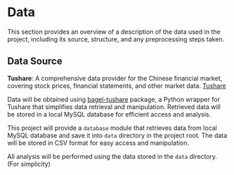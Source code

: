 # Data

This section provides an overview of a description of the data used in the project, including its source, structure, and any preprocessing steps taken.

## Data Source

**Tushare**: A comprehensive data provider for the Chinese financial market, covering stock prices, financial statements, and other market data. [Tushare](https://tushare.pro)

Data will be obtained using [bagel-tushare](https://github.com/bagelquant/bagel-tushare) package, a Python wrapper for Tushare that simplifies data retrieval and manipulation. Retrieved data will be stored in a local MySQL database for efficient access and analysis.

This project will provide a `database` module that retrieves data from local MySQL database and save it into `data` directory in the project root. The data will be stored in CSV format for easy access and manipulation.

All analysis will be performed using the data stored in the `data` directory. (For simplicity)
